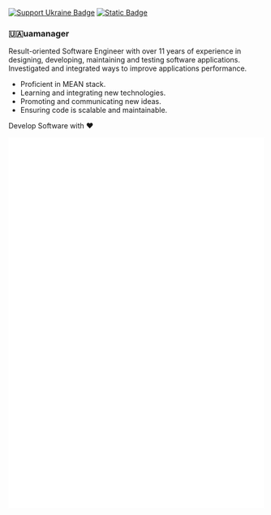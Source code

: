 [![Support Ukraine Badge](https://bit.ly/support-ukraine-now)](https://github.com/support-ukraine/support-ukraine)
[![Static Badge](https://img.shields.io/badge/Base-Donate-uamanager?style=flat&logo=cat&labelColor=ffffff&color=724aee&link=https%3A%2F%2Fbase.monobank.ua%2FCtKsNyepTkQVRD)](https://base.monobank.ua/CtKsNyepTkQVRD)

### 🇺🇦uamanager 

Result-oriented Software Engineer with over 11 years of experience in designing, developing, maintaining and testing software applications. Investigated and integrated ways to improve applications performance.

- Proficient in MEAN stack. 
- Learning and integrating new technologies.
- Promoting and communicating new ideas. 
- Ensuring code is scalable and maintainable.

Develop Software with ❤️

<p align="center">
  <img alt="Metrics" src="https://github.com/uamanager/uamanager/blob/master/github-metrics.svg">
</p>

